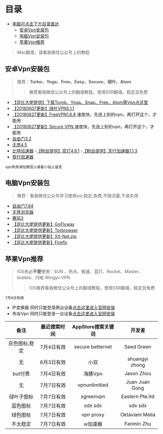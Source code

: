 目录
=================
* [电脑可点击下方目录直达](#%E9%98%BF%E8%99%9A%E5%90%8C%E5%AD%A6)
  * [安卓Vpn安装包](#%E5%AE%89%E5%8D%93vpn%E5%AE%89%E8%A3%85%E5%8C%85)
  * [电脑Vpn安装包](#%E7%94%B5%E8%84%91vpn%E5%AE%89%E8%A3%85%E5%8C%85)
  * [苹果Vpn推荐](#%E8%8B%B9%E6%9E%9Cvpn%E6%8E%A8%E8%8D%90)

>Mac翻墙，请看我微信公众号上的教程

## 安卓Vpn安装包
>推荐：**Turbo、Yoga、Free、Easy、Secure、绿叶、Atom**
>>推荐看我微信公众号上的翻墙教程，使用SSR翻墙，稳定且免费
- [【逗比大佬提供】下载Turob、Yoga、Snap、Free、Atom等Vpn点这里](https://softs.loan/?dir=%E7%A7%91%E5%AD%A6%E4%B8%8A%E7%BD%91/Android)
- [【20180607更新】绿叶VPN5.1.1](http://d0.ananas.chaoxing.com/download/635b1e469db820ec16adeece39c272d1)
- [【20180627更新】FreeVPN1.6.8](http://d0.ananas.chaoxing.com/download/670eeacc230d389a82ca98a6adfcc12d)
速度快，先连上别的vpn，再打开这个，才能用
- [【20180627更新】Secure VPN ](http://d0.ananas.chaoxing.com/download/53e74544486b04124078a5a2a8bdd6ff)
速度快，先连上别的vpn，再打开这个，才能用
- [自由门3.2](http://58.144.254.4/d0.ananas.chaoxing.com/download/4986371f55ae2a4ecad92ec59d61882c)
- [无界4.5](http://58.144.254.1/d0.ananas.chaoxing.com/download/70586666d54d5749798bf405d6f00eb6)
- [比特加速器](https://share.seeall.club/webroot/download/info_bit.html)
-[【粉丝提供】蓝灯4.6.1](http://d0.ananas.chaoxing.com/download/e34919a6268c03075f6ad1e95d8f1554)
-[【粉丝提供】天行加速器1.1.3](http://d0.ananas.chaoxing.com/download/2238e5296db7260016ce3e8dbdab8f71)
- [穿行加速器](http://www.tianxing.eu/)

`vpn失效请在微信上或者小站上留言`

## 电脑Vpn安装包
>推荐：看我微信公众号学习使用ssr,稳定,免费,不限流量,不易失效

- [自由门7.84](http://58.144.254.3/d0.ananas.chaoxing.com/download/a3bbda19d77e320bf9521962d4a0fd0f)
- [无界浏览器](http://58.144.254.2/d0.ananas.chaoxing.com/download/6a58f272566e12c73d2c869ed462ff9b)
- [赛风3](http://58.144.254.2/d0.ananas.chaoxing.com/download/c3272715aecbcc72b5d70ef43cee609f)
- [【逗比大佬提供更新】GoFlyway](https://softs.loan/?dir=%E7%A7%91%E5%AD%A6%E4%B8%8A%E7%BD%91/PC/GoFlyway/Windows)
- [【逗比大佬提供更新】Torbrowser](https://softs.loan/?dir=%E7%A7%91%E5%AD%A6%E4%B8%8A%E7%BD%91/PC/TorBrowser)
- [【逗比大佬提供更新】XX-Net.zip](https://softs.loan/?dir=%E7%A7%91%E5%AD%A6%E4%B8%8A%E7%BD%91/PC/XX-Net)
- [【逗比大佬提供更新】Firefly](https://softs.loan/?dir=%E7%A7%91%E5%AD%A6%E4%B8%8A%E7%BD%91/PC/Firefly)

## 苹果Vpn推荐
>IOS务必**不要**使用：SUN 、热点、极速、蓝灯、Rocket、Master、bubble、闪电 Wingyx VPN
>>IOS推荐看我微信公众号上的翻墙教程，使用SSR翻墙，稳定且免费

`7月4日有效`
- IP变换器 同时只能登录两台设备[点击这里进入官网安装](https://www.ipsuper.com/update/check_app/89bea8da)
- 布谷Vpn 同时只能登录一台设备[点击这里进入官网安装](http://web.xianshiwl.com/bugu/share.html?channel=zengjie)

备注|最近搜索时间|AppStore搜索关键词|开发者
:-:|:-:|:-:|:-:
灰色图标,稳定|7月4日有效|secure betternet|Seed Green
无|6月3日有效|小双|shuangyi zhong|
but付费|7月4日有效|海豚Vpn|Jason Zhou
无|7月7日有效|vpnunlimitied|Juan Juan Gong
绿叶子图标|7月7日有效|sgreenvpn|Eastern Pte.ltd
蓝色图标|7月7日有效|sdx sdx|sdx sdx
绿色图标|7月7日有效|vpn proxy|Oktaviani Melia
不太稳定|7月7日有效|w加速器|Fanmin Zhu
